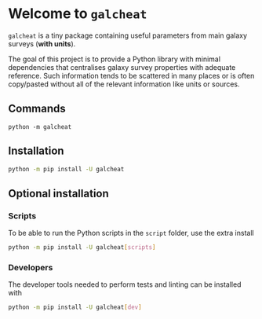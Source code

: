# Welcome to `galcheat`

`galcheat` is a tiny package containing useful parameters from main galaxy surveys (**with units**).

The goal of this project is to provide a Python library with minimal dependencies that centralises galaxy survey properties with adequate reference. Such information tends to be scattered in many places or is often copy/pasted without all of the relevant information like units or sources.

## Commands

```
python -m galcheat
```

## Installation

```sh
python -m pip install -U galcheat
```

## Optional installation

### Scripts

To be able to run the Python scripts in the `script` folder, use the extra install

```sh
python -m pip install -U galcheat[scripts]
```

### Developers

The developer tools needed to perform tests and linting can be installed with

```sh
python -m pip install -U galcheat[dev]
```
